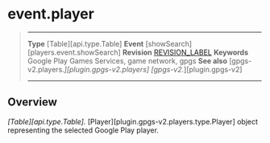 # event.player

> --------------------- ------------------------------------------------------------------------------------------
> __Type__              [Table][api.type.Table]
> __Event__             [showSearch][players.event.showSearch]
> __Revision__          [REVISION_LABEL](REVISION_URL)
> __Keywords__          Google Play Games Services, game network, gpgs
> __See also__          [gpgs-v2.players.*][plugin.gpgs-v2.players]
>                       [gpgs-v2.*][plugin.gpgs-v2]
> --------------------- ------------------------------------------------------------------------------------------

## Overview

_[Table][api.type.Table]._ [Player][plugin.gpgs-v2.players.type.Player] object representing the selected Google Play player.